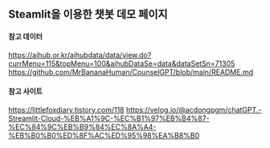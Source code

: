 ## Steamlit을 이용한 챗봇 데모 페이지


#### 참고 데이터
https://aihub.or.kr/aihubdata/data/view.do?currMenu=115&topMenu=100&aihubDataSe=data&dataSetSn=71305
https://github.com/MrBananaHuman/CounselGPT/blob/main/README.md


#### 참고 사이트
https://littlefoxdiary.tistory.com/118
https://velog.io/@acdongpgm/chatGPT.-Streamlit-Cloud-%EB%A1%9C-%EC%B1%97%EB%B4%87-%EC%84%9C%EB%B9%84%EC%8A%A4-%EB%B0%B0%ED%8F%AC%ED%95%98%EA%B8%B0
